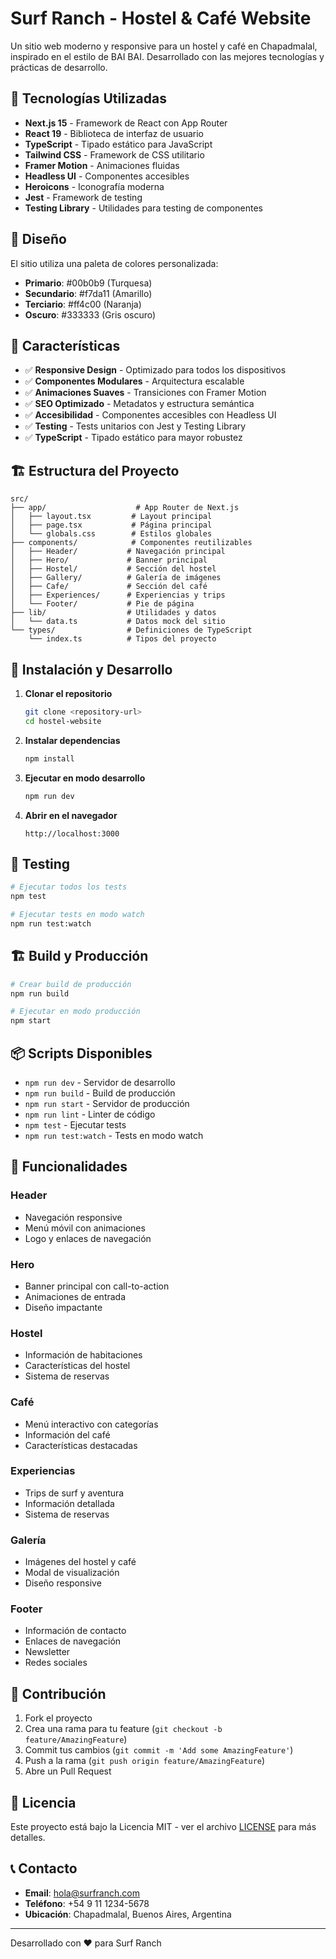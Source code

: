 # Surf Ranch - Hostel & Café Website

Un sitio web moderno y responsive para un hostel y café en Chapadmalal, inspirado en el estilo de BAI BAI. Desarrollado con las mejores tecnologías y prácticas de desarrollo.

## 🚀 Tecnologías Utilizadas

- **Next.js 15** - Framework de React con App Router
- **React 19** - Biblioteca de interfaz de usuario
- **TypeScript** - Tipado estático para JavaScript
- **Tailwind CSS** - Framework de CSS utilitario
- **Framer Motion** - Animaciones fluidas
- **Headless UI** - Componentes accesibles
- **Heroicons** - Iconografía moderna
- **Jest** - Framework de testing
- **Testing Library** - Utilidades para testing de componentes

## 🎨 Diseño

El sitio utiliza una paleta de colores personalizada:
- **Primario**: #00b0b9 (Turquesa)
- **Secundario**: #f7da11 (Amarillo)
- **Terciario**: #ff4c00 (Naranja)
- **Oscuro**: #333333 (Gris oscuro)

## 📱 Características

- ✅ **Responsive Design** - Optimizado para todos los dispositivos
- ✅ **Componentes Modulares** - Arquitectura escalable
- ✅ **Animaciones Suaves** - Transiciones con Framer Motion
- ✅ **SEO Optimizado** - Metadatos y estructura semántica
- ✅ **Accesibilidad** - Componentes accesibles con Headless UI
- ✅ **Testing** - Tests unitarios con Jest y Testing Library
- ✅ **TypeScript** - Tipado estático para mayor robustez

## 🏗️ Estructura del Proyecto

```
src/
├── app/                    # App Router de Next.js
│   ├── layout.tsx         # Layout principal
│   ├── page.tsx           # Página principal
│   └── globals.css        # Estilos globales
├── components/            # Componentes reutilizables
│   ├── Header/           # Navegación principal
│   ├── Hero/             # Banner principal
│   ├── Hostel/           # Sección del hostel
│   ├── Gallery/          # Galería de imágenes
│   ├── Cafe/             # Sección del café
│   ├── Experiences/      # Experiencias y trips
│   └── Footer/           # Pie de página
├── lib/                  # Utilidades y datos
│   └── data.ts           # Datos mock del sitio
└── types/                # Definiciones de TypeScript
    └── index.ts          # Tipos del proyecto
```

## 🚀 Instalación y Desarrollo

1. **Clonar el repositorio**
   ```bash
   git clone <repository-url>
   cd hostel-website
   ```

2. **Instalar dependencias**
   ```bash
   npm install
   ```

3. **Ejecutar en modo desarrollo**
   ```bash
   npm run dev
   ```

4. **Abrir en el navegador**
   ```
   http://localhost:3000
   ```

## 🧪 Testing

```bash
# Ejecutar todos los tests
npm test

# Ejecutar tests en modo watch
npm run test:watch
```

## 🏗️ Build y Producción

```bash
# Crear build de producción
npm run build

# Ejecutar en modo producción
npm start
```

## 📦 Scripts Disponibles

- `npm run dev` - Servidor de desarrollo
- `npm run build` - Build de producción
- `npm run start` - Servidor de producción
- `npm run lint` - Linter de código
- `npm test` - Ejecutar tests
- `npm run test:watch` - Tests en modo watch

## 🎯 Funcionalidades

### Header
- Navegación responsive
- Menú móvil con animaciones
- Logo y enlaces de navegación

### Hero
- Banner principal con call-to-action
- Animaciones de entrada
- Diseño impactante

### Hostel
- Información de habitaciones
- Características del hostel
- Sistema de reservas

### Café
- Menú interactivo con categorías
- Información del café
- Características destacadas

### Experiencias
- Trips de surf y aventura
- Información detallada
- Sistema de reservas

### Galería
- Imágenes del hostel y café
- Modal de visualización
- Diseño responsive

### Footer
- Información de contacto
- Enlaces de navegación
- Newsletter
- Redes sociales

## 🤝 Contribución

1. Fork el proyecto
2. Crea una rama para tu feature (`git checkout -b feature/AmazingFeature`)
3. Commit tus cambios (`git commit -m 'Add some AmazingFeature'`)
4. Push a la rama (`git push origin feature/AmazingFeature`)
5. Abre un Pull Request

## 📄 Licencia

Este proyecto está bajo la Licencia MIT - ver el archivo [LICENSE](LICENSE) para más detalles.

## 📞 Contacto

- **Email**: hola@surfranch.com
- **Teléfono**: +54 9 11 1234-5678
- **Ubicación**: Chapadmalal, Buenos Aires, Argentina

---

Desarrollado con ❤️ para Surf Ranch
